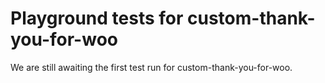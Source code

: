 # Playground tests for custom-thank-you-for-woo
We are still awaiting the first test run for custom-thank-you-for-woo.

